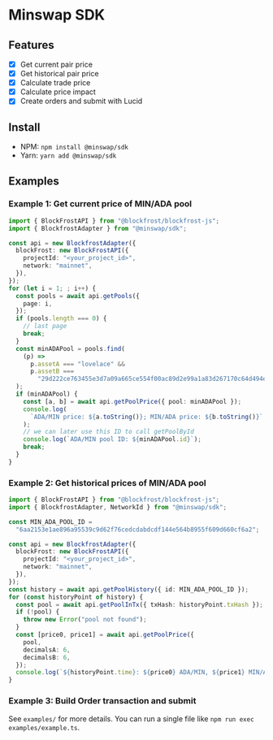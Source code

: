 # Minswap SDK

## Features

- [x] Get current pair price
- [x] Get historical pair price
- [x] Calculate trade price
- [x] Calculate price impact
- [x] Create orders and submit with Lucid

## Install

- NPM: `npm install @minswap/sdk`
- Yarn: `yarn add @minswap/sdk`

## Examples

### Example 1: Get current price of MIN/ADA pool

```ts
import { BlockFrostAPI } from "@blockfrost/blockfrost-js";
import { BlockfrostAdapter } from "@minswap/sdk";

const api = new BlockfrostAdapter({
  blockFrost: new BlockFrostAPI({
    projectId: "<your_project_id>",
    network: "mainnet",
  }),
});
for (let i = 1; ; i++) {
  const pools = await api.getPools({
    page: i,
  });
  if (pools.length === 0) {
    // last page
    break;
  }
  const minADAPool = pools.find(
    (p) =>
      p.assetA === "lovelace" &&
      p.assetB ===
        "29d222ce763455e3d7a09a665ce554f00ac89d2e99a1a83d267170c64d494e"
  );
  if (minADAPool) {
    const [a, b] = await api.getPoolPrice({ pool: minADAPool });
    console.log(
      `ADA/MIN price: ${a.toString()}; MIN/ADA price: ${b.toString()}`
    );
    // we can later use this ID to call getPoolById
    console.log(`ADA/MIN pool ID: ${minADAPool.id}`);
    break;
  }
}
```

### Example 2: Get historical prices of MIN/ADA pool

```ts
import { BlockFrostAPI } from "@blockfrost/blockfrost-js";
import { BlockfrostAdapter, NetworkId } from "@minswap/sdk";

const MIN_ADA_POOL_ID =
  "6aa2153e1ae896a95539c9d62f76cedcdabdcdf144e564b8955f609d660cf6a2";

const api = new BlockfrostAdapter({
  blockFrost: new BlockFrostAPI({
    projectId: "<your_project_id>",
    network: "mainnet",
  }),
});
const history = await api.getPoolHistory({ id: MIN_ADA_POOL_ID });
for (const historyPoint of history) {
  const pool = await api.getPoolInTx({ txHash: historyPoint.txHash });
  if (!pool) {
    throw new Error("pool not found");
  }
  const [price0, price1] = await api.getPoolPrice({
    pool,
    decimalsA: 6,
    decimalsB: 6,
  });
  console.log(`${historyPoint.time}: ${price0} ADA/MIN, ${price1} MIN/ADA`);
}
```

### Example 3: Build Order transaction and submit

See `examples/` for more details. You can run a single file like `npm run exec examples/example.ts`.
